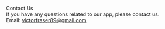 Contact Us <br />
If you have any questions related to our app, please contact us.<br />
Email:  victorfraser89@gmail.com
